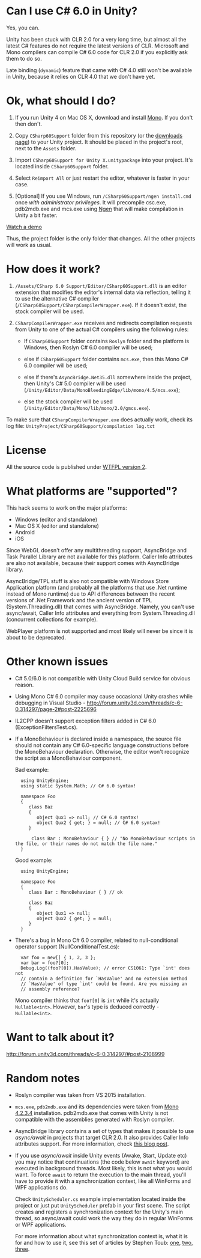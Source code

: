# Can I use C# 6.0 in Unity? #

Yes, you can.

Unity has been stuck with CLR 2.0 for a very long time, but almost all the latest C# features do not require the latest versions of CLR. Microsoft and Mono compilers can compile C# 6.0 code for CLR 2.0 if you explicitly ask them to do so.

Late binding (`dynamic`) feature that came with C# 4.0 still won't be available in Unity, because it relies on CLR 4.0 that we don't have yet.


# Ok, what should I do? #

1. If you run Unity 4 on Mac OS X, download and install [Mono][mono]. If you don't then don't.

2. Copy `CSharp60Support` folder from this repository (or the [downloads page](https://bitbucket.org/alexzzzz/unity-c-5.0-and-6.0-integration/downloads)) to your Unity project. It should be placed in the project's root, next to the `Assets` folder.

3. Import `CSharp60Support for Unity X.unitypackage` into your project. It's located inside `CSharp60Support` folder.

4. Select `Reimport All` or just restart the editor, whatever is faster in your case.

5. [Optional] If you use Windows, run `/CSharp60Support/ngen install.cmd` once *with administrator privileges*. It will precompile csc.exe, pdb2mdb.exe and mcs.exe using [Ngen][ngen] that will make compilation in Unity a bit faster.

[Watch a demo](How_to_install.gif)

Thus, the project folder is the only folder that changes. All the other projects will work as usual.


# How does it work? #

1. `/Assets/CSharp 6.0 Support/Editor/CSharp60Support.dll` is an editor extension that modifies the editor's internal data via reflection, telling it to use the alternative C# compiler (`/CSharp60Support/CSharpCompilerWrapper.exe`). If it doesn't exist, the stock compiler will be used.

2. `CSharpCompilerWrapper.exe` receives and redirects compilation requests from Unity to one of the actual C# compilers using the following rules:

    * If `CSharp60Support` folder contains `Roslyn` folder and the platform is Windows, then Roslyn C# 6.0 compiler will be used;

    * else if `CSharp60Support` folder contains `mcs.exe`, then this Mono C# 6.0 compiler will be used;

    * else if there's `AsyncBridge.Net35.dll` somewhere inside the project, then Unity's C# 5.0 compiler will be used (`/Unity/Editor/Data/MonoBleedingEdge/lib/mono/4.5/mcs.exe`);

    * else the stock compiler will be used (`/Unity/Editor/Data/Mono/lib/mono/2.0/gmcs.exe`).
    
To make sure that `CSharpCompilerWrapper.exe` does actually work, check its log file: `UnityProject/CSharp60Support/compilation log.txt`


# License #

All the source code is published under [WTFPL version 2](http://www.wtfpl.net/about/).


# What platforms are "supported"? #

This hack seems to work on the major platforms:

* Windows (editor and standalone)
* Mac OS X (editor and standalone)
* Android
* iOS

Since WebGL doesn't offer any multithreading support, AsyncBridge and Task Parallel Library are not available for this platform. Caller Info attributes are also not available, because their support comes with AsyncBridge library.

AsyncBridge/TPL stuff is also not compatible with Windows Store Application platform (and probably all the platforms that use .Net runtime instead of Mono runtime) due to API differences between the recent versions of .Net Framework and the ancient version of TPL (System.Threading.dll) that comes with AsyncBridge. Namely, you can't use async/await, Caller Info attributes and everything from System.Threading.dll (concurrent collections for example).

WebPlayer platform is not supported and most likely will never be since it is about to be deprecated.

# Other known issues #

* C# 5.0/6.0 is not compatible with Unity Cloud Build service for obvious reason.

* Using Mono C# 6.0 compiler may cause occasional Unity crashes while debugging in Visual Studio - http://forum.unity3d.com/threads/c-6-0.314297/page-2#post-2225696

* IL2CPP doesn't support exception filters added in C# 6.0 (ExceptionFiltersTest.cs).

* If a MonoBehaviour is declared inside a namespace, the source file should not contain any C# 6.0-specific language constructions before the MonoBehaviour declaration. Otherwise, the editor won't recognize the script as a MonoBehaviour component.

    Bad example:

        using UnityEngine;
        using static System.Math; // C# 6.0 syntax!

        namespace Foo
        {
	       class Baz
	       {
		      object Qux1 => null; // C# 6.0 syntax!
		      object Qux2 { get; } = null; // C# 6.0 syntax!
	       }

        	class Bar : MonoBehaviour { } // "No MonoBehaviour scripts in the file, or their names do not match the file name."
        }
    Good example:        

        using UnityEngine;

        namespace Foo
        {
	       class Bar : MonoBehaviour { } // ok

	       class Baz
	       {
		      object Qux1 => null;
		      object Qux2 { get; } = null;
	       }
        }


* There's a bug in Mono C# 6.0 compiler, related to null-conditional operator support (NullConditionalTest.cs):

        var foo = new[] { 1, 2, 3 };
        var bar = foo?[0];
        Debug.Log((foo?[0]).HasValue); // error CS1061: Type `int' does not 
        // contain a definition for `HasValue' and no extension method
        // `HasValue' of type `int' could be found. Are you missing an
        // assembly reference?

    Mono compiler thinks that `foo?[0]` is `int` while it's actually `Nullable<int>`. However, `bar`'s type is deduced correctly - `Nullable<int>`. 


# Want to talk about it? #

http://forum.unity3d.com/threads/c-6-0.314297/#post-2108999

   
# Random notes #

* Roslyn compiler was taken from VS 2015 installation.

* `mcs.exe`, `pdb2mdb.exe` and its dependencies were taken from [Mono 4.2.3.4][mono] installation. pdb2mdb.exe that comes with Unity is not compatible with the assemblies generated with Roslyn compiler.

* AsyncBridge library contains a set of types that makes it possible to use _async/await_ in projects that target CLR 2.0. It also provides Caller Info attributes support. For more information, check [this blog post][asyncbridge].

* If you use _async/await_ inside Unity events (Awake, Start, Update etc) you may notice that continuations (the code below `await` keyword) are executed in background threads. Most likely, this is not what you would want. To force `await` to return the execution to the main thread, you'll have to provide it with a synchronization context, like all WinForms and WPF applications do.

    Check `UnityScheduler.cs` example implementation located inside the project or just put `UnityScheduler` prefab in your first scene. The script creates and registers a synchronization context for the Unity's main thread, so async/await could work the way they do in regular WinForms or WPF applications.

    For more information about what synchronization context is, what it is for and how to use it, see this set of articles by Stephen Toub: [one][synccontext1], [two][synccontext2], [three][synccontext3].


[mono]: http://www.mono-project.com/download/
[roslyn]: https://github.com/dotnet/roslyn
[asyncbridge]: https://www.simple-talk.com/blogs/2012/04/18/asyncbridge-write-async-code-for-net-3-5/
[synccontext1]: http://blogs.msdn.com/b/pfxteam/archive/2012/01/20/10259049.aspx
[synccontext2]: http://blogs.msdn.com/b/pfxteam/archive/2012/01/21/10259307.aspx
[synccontext3]: http://blogs.msdn.com/b/pfxteam/archive/2012/02/02/await-synchronizationcontext-and-console-apps-part-3.aspx
[ngen]: https://msdn.microsoft.com/en-us/library/6t9t5wcf%28v=vs.110%29.aspx?f=255&MSPPError=-2147217396
